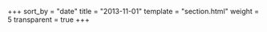 +++
sort_by = "date"
title = "2013-11-01"
template = "section.html"
weight = 5
transparent = true
+++